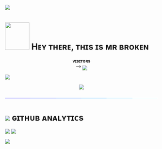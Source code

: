 [<img src="https://github.com/asad0111/Brokenxnetwork/blob/master/resources/hr.gif"/>](https://github.com/Asad0111)

<h1> <img src="https://te.legra.ph/file/8e43d1a66ca355ea0b7a5.jpg" height="90px" width="80px"> Hᴇʏ ᴛʜᴇʀᴇ, ᴛʜɪs ɪs ᴍʀ ʙʀᴏᴋᴇɴ </h1>
<p align="center">
    <b>ᴠɪsɪᴛᴏʀs</b><br>
 -->    <img align="middle" src="https://profile-counter.glitch.me/asad0111/count.svg" />
</p>

[<img src="https://github.com/Asad0111/brokenxnetwork/blob/master/resources/hr.gif"/>](https://github.com/asad0111)

<p align="center">
<img src="[https://telegra.ph/file/ca02344736635ce43087a.jpg]">
</p>

[<img src="https://github.com/AnonymousX1025/AnonymousX1025/blob/master/resources/hr.gif"/>](https://github.com/AnonymousX1025)

<h1> <img src="https://github.com/Asad0111/brokenxnetwork/blob/master/resources/analytics.webp" width="57px"> ɢɪᴛʜᴜʙ ᴀɴᴀʟʏᴛɪᴄs </h1>

[<img src="https://github-readme-stats.vercel.app/api?username=Asad0111&count_private=true&show_icons=true&theme=chartreuse-dark&custom_title=What%27s+the+craic?&include_all_commits=true&hide_border=true&bg_color=000000" width="49%">](https://github.com/Asad0111)  [<img src="https://github-readme-streak-stats.herokuapp.com/?user=MRxBROKEN&theme=chartreuse-dark&hide_border=True&bg_color=000000" width="49%">](https://github.com/AnonymousX1025)

[<img src="https://github.com/asad0111/brokenxnetwork/blob/master/resources/hr.gif"/>](https://github.com/asad0111)
